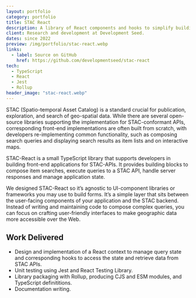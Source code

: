 ```yaml
---
layout: portfolio
category: portfolio
title: STAC React
description: A library of React components and hooks to simplify building front-ends for STAC APIs.
client: Research and development at Development Seed.
dates: since 2022
preview: /img/portfolio/stac-react.webp
links:
  - label: Source on GitHub
    href: https://github.com/developmentseed/stac-react
tech:
  - TypeScript
  - React
  - Jest
  - Rollup
header_image: "stac-react.webp"
---
```


STAC (Spatio-temporal Asset Catalog) is a standard crucial for publication, exploration, and search of geo-spatial data. While there are several open-source libraries supporting the implementation for STAC-conformant APIs, corresponding front-end implementations are often built from scratch, with developers re-implementing common functionality, such as composing search queries and displaying search results as item lists and on interactive maps.

STAC-React is a small TypeScript library that supports developers in building front-end applications for STAC-APIs. It provides building blocks to compose item searches, execute queries to a STAC API, handle server responses and manage application state.

We designed STAC-React so it’s agnostic to UI-component libraries or frameworks you may use to build forms. It’s a simple layer that sits between the user-facing components of your application and the STAC backend. Instead of writing and maintaining code to compose complex queries, you can focus on crafting user-friendly interfaces to make geographic data more accessible over the Web.

## Work Delivered

- Design and implementation of a React context to manage query state and corresponding hooks to access the state and retrieve data from STAC APIs.
- Unit testing using Jest and React Testing Library.
- Library packaging with Rollup, producing CJS and ESM modules, and TypeScript definititions.
- Documentation writing.
